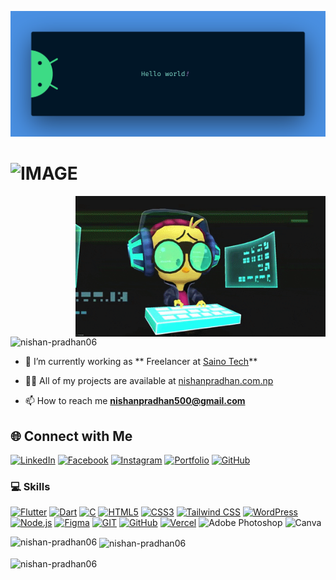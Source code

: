 ![logo](https://github.com/Nishan-Pradhan06/Nishan-Pradhan06/blob/main/banner.png)
<h1>
  <picture>
    <source media="(prefers-color-scheme: dark)" srcset="https://readme-typing-svg.demolab.com/?font=Fira+Code&weight=600&size=30&duration=4500&pause=1000&color=FFFFFF&background=301B5D00&vCenter=true&width=435&lines=I'm+Nishan+Pradhan!">
    <source media="(prefers-color-scheme: light)" srcset="https://readme-typing-svg.demolab.com?font=Fira+Code&weight=600&size=30&duration=4500&pause=1000&color=000000&background=301B5D00&vCenter=true&width=435&lines=I'm+Nishan+Pradhan!">
    <img alt="IMAGE" src="http://LIGHT_IMAGE_URL.png">
  </picture>
</h1>

<!-- <h3 align="center">A passionate WEB/APP developer from Nepal.</h3> -->

<img align="right" alt="coding" width="400" src="https://github.com/Nishan-Pradhan06/Nishan-Pradhan06/blob/main/github.gif">
<p align="left"> <img src="https://komarev.com/ghpvc/?username=nishan-pradhan06&label=Profile%20views&color=0e75b6&style=flat" alt="nishan-pradhan06" /> </p>

- 💼 I’m currently working as ** Freelancer at [Saino Tech](https://www.sainotech.com/)** 

- 👨‍💻 All of my projects are available at [nishanpradhan.com.np](nishanpradhan.com.np)

- 📫 How to reach me **nishanpradhan500@gmail.com**



## 🌐 Connect with Me

[![LinkedIn](https://img.shields.io/badge/LinkedIn-0077B5?style=for-the-badge&logo=linkedin&logoColor=white)](https://linkedin.com/in/nishan-pradhan06)
[![Facebook](https://img.shields.io/badge/Facebook-1877F2?style=for-the-badge&logo=facebook&logoColor=white)](https://fb.com/profile.php?id=100015085275074)
[![Instagram](https://img.shields.io/badge/Instagram-E4405F?style=for-the-badge&logo=instagram&logoColor=white)](https://instagram.com/pradhan_nishan_16)
[![Portfolio](https://img.shields.io/badge/Portfolio-4285F4?style=for-the-badge&logoColor=white)](https://nishanpradhan.com.np/)
[![GitHub](https://img.shields.io/badge/GitHub-100000?style=for-the-badge&logo=github&logoColor=white)](https://github.com/Nishan-Pradhan06)

### 💻 Skills

[![Flutter](https://img.shields.io/badge/Flutter-02569B?style=for-the-badge&logo=flutter&logoColor=white)](https://flutter.dev/)
[![Dart](https://img.shields.io/badge/Dart-0175C2?style=for-the-badge&logo=dart&logoColor=white)](https://dart.dev/)
[![C](https://img.shields.io/badge/C-A8B9CC?style=for-the-badge&logo=c&logoColor=black)](https://en.cppreference.com/w/c/language)
[![HTML5](https://img.shields.io/badge/HTML5-E34F26?style=for-the-badge&logo=html5&logoColor=white)](https://developer.mozilla.org/en-US/docs/Web/HTML)
[![CSS3](https://img.shields.io/badge/CSS3-1572B6?style=for-the-badge&logo=css3&logoColor=white)](https://developer.mozilla.org/en-US/docs/Web/CSS)
[![Tailwind CSS](https://img.shields.io/badge/Tailwind_CSS-38B2AC?style=for-the-badge&logo=tailwind-css&logoColor=white)](https://tailwindcss.com/)
[![WordPress](https://img.shields.io/badge/WordPress-21759B?style=for-the-badge&logo=wordpress&logoColor=white)](https://wordpress.org/)
[![Node.js](https://img.shields.io/badge/Node.js-339933?style=for-the-badge&logo=node.js&logoColor=white)](https://nodejs.org/)
[![Figma](https://img.shields.io/badge/Figma-F24E1E?style=for-the-badge&logo=figma&logoColor=white)](https://www.figma.com/)
[![GIT](https://img.shields.io/badge/GIT-F05032?style=for-the-badge&logo=git&logoColor=white)](https://git-scm.com/)
[![GitHub](https://img.shields.io/badge/GitHub-181717?style=for-the-badge&logo=github&logoColor=white)](https://github.com/)
[![Vercel](https://img.shields.io/badge/Vercel-000000?style=for-the-badge&logo=vercel&logoColor=white)](https://vercel.com/)
![Adobe Photoshop](https://img.shields.io/badge/adobe%20photoshop-%2331A8FF.svg?style=for-the-badge&logo=adobe%20photoshop&logoColor=white)
![Canva](https://img.shields.io/badge/Canva-%2300C4CC.svg?style=for-the-badge&logo=Canva&logoColor=white)


<p><img align="left" src="https://github-readme-stats.vercel.app/api/top-langs?username=nishan-pradhan06&show_icons=true&locale=en&layout=compact" alt="nishan-pradhan06" /></p>

<p>&nbsp;<img align="center" src="https://github-readme-stats.vercel.app/api?username=nishan-pradhan06&show_icons=true&locale=en" alt="nishan-pradhan06" /></p>
<p><img align="center" src="https://github-readme-streak-stats.herokuapp.com/?user=nishan-pradhan06&" alt="nishan-pradhan06" /></p> 


